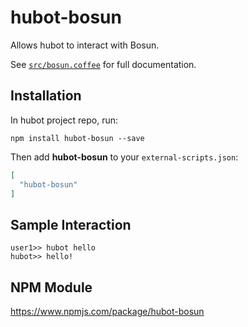 # hubot-bosun

Allows hubot to interact with Bosun.

See [`src/bosun.coffee`](src/bosun.coffee) for full documentation.

## Installation

In hubot project repo, run:

`npm install hubot-bosun --save`

Then add **hubot-bosun** to your `external-scripts.json`:

```json
[
  "hubot-bosun"
]
```

## Sample Interaction

```
user1>> hubot hello
hubot>> hello!
```

## NPM Module

https://www.npmjs.com/package/hubot-bosun
